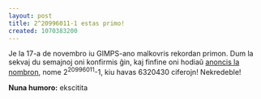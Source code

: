 ```yaml
---
layout: post
title: 2^20996011-1 estas primo!
created: 1070383200
---
```

Je la 17-a de novembro iu GIMPS-ano malkovris rekordan primon.  Dum la sekvaj du semajnoj oni konfirmis ĝin, kaj finfine oni hodiaŭ [anoncis la nombron](http://www.newscientist.com/news/news.jsp?id=ns99994438), nome 2<sup>20996011</sup>-1, kiu havas 6320430 ciferojn!  Nekredeble!

**Nuna humoro:** ekscitita
